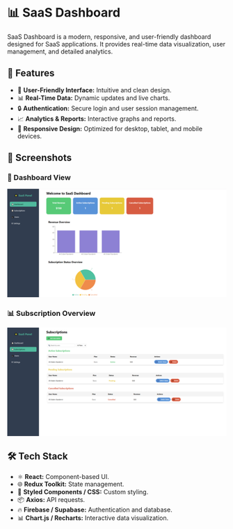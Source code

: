 # 📊 SaaS Dashboard

SaaS Dashboard is a modern, responsive, and user-friendly dashboard designed for SaaS applications. It provides real-time data visualization, user management, and detailed analytics.

## 🚀 Features

- 🌟 **User-Friendly Interface:** Intuitive and clean design.
- 📊 **Real-Time Data:** Dynamic updates and live charts.
- 🔒 **Authentication:** Secure login and user session management.
- 📈 **Analytics & Reports:** Interactive graphs and reports.
- 📱 **Responsive Design:** Optimized for desktop, tablet, and mobile devices.

## 📸 Screenshots

### 🌟 Dashboard View
![Dashboard](src/screenshots/dashboard.png)

### 📊 Subscription Overview
![Subscriptions](src/screenshots/subs.png)

## 🛠️ Tech Stack

- ⚛️ **React:** Component-based UI.
- 🌐 **Redux Toolkit:** State management.
- 💅 **Styled Components / CSS:** Custom styling.
- 📦 **Axios:** API requests.
- 🔥 **Firebase / Supabase:** Authentication and database.
- 📊 **Chart.js / Recharts:** Interactive data visualization.
